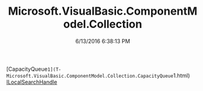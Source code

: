 ﻿---
title: Microsoft.VisualBasic.ComponentModel.Collection
date: 6/13/2016 6:38:13 PM
---

[CapacityQueue`1](T-Microsoft.VisualBasic.ComponentModel.Collection.CapacityQueue`1.html)
[ILocalSearchHandle](T-Microsoft.VisualBasic.ComponentModel.Collection.ILocalSearchHandle.html)
